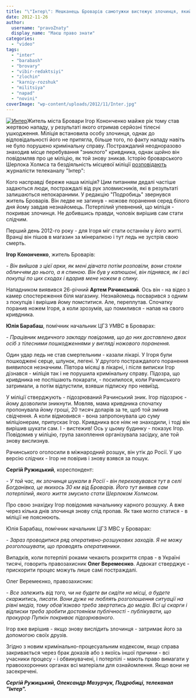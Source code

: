```yaml
---
title: "\"Інтер\": Мешканець Броварів самотужки вистежує злочинця, який поранив його ножем"
date: 2012-11-26
author: 
  username: "pravoZnaty"
  display_name: "Маєш право знати"
categories: 
  - "video"
tags: 
  - "inter"
  - "barabash"
  - "brovary"
  - "vibir-redaktsiyi"
  - "zlochin"
  - "karniy-rozshuk"
  - "militsiya"
  - "napad"
  - "novini"
coverImage: "wp-content/uploads/2012/11/Inter.jpg"
---
```


[![](https://mpz.brovary.org/wp-content/uploads/2012/11/Inter.jpg "Интер")](https://mpz.brovary.org/wp-content/uploads/2012/11/Inter.jpg)Житель міста Бровари Ігор Кононченко майже рік тому став жертвою нападу, у результаті якого отримав серйозні тілесні ушкодження. Міліція встановила особу злочинця, однак до відповідальності його не притягла, більше того, по факту нападу навіть не було порушено кримінальну справу. Постраждалий неодноразово знаходив місце перебування "зниклого" кривдника, однак щойно він повідомляв про це міліцію, як той знову зникав. Історію броварського Шерлока Холмса та бездіяльність місцевої міліції [розповідають](http://podrobnosti.ua/podrobnosti/2012/11/20/871849.html) журналісти телеканалу "Інтер":

Кого насправді береже наша міліція? Цим питанням дедалі частіше задаються люди, постраждалі від рук зловмисників, які в результаті залишаються непокараними. У редакцію "Подробиць" звернувся житель Броварів. Він ледве не загинув - ножове поранення серед білого дня йому завдав незнайомець. Потерпілий упевнений, що міліція - покриває злочинця. Не добившись правди, чоловік вирішив сам стати слідчим.

Перший день 2012-го року - для Ігоря міг стати останнім у його житті. Вранці він пішов в магазин за мінералкою і тут ледь не зустрів свою смерть.

**Ігор Кононченко**, житель Броварів:

_\- Він вийшов з цієї арки, як мені дівчата потім розповіли, вони стояли обличчям до нього, а я спиною. Він був у капюшоні, він піднявся, як і всі покупці по цих сходах і вдарив мене ножем в спину._

Нападником виявився 26-річний **Артем Рачинський**. Ось він - на відео з камер спостереження біля магазину. Незнайомець посварився з одним з покупців і вирішив йому помститися. Але, переплутав. Спочатку поранив ножем Ігоря, а коли зрозумів, що помилився - напав на свого кривдника.

**Юлія Барабаш**, помічник начальник ЦГЗ УМВС в Броварах:

_\- Працівник медичного закладу повідомив, що до них доставлено двох осіб з тілесними пошкодженнями у вигляді ножового поранення._

Один удар ледь не став смертельним - казали лікарі. У Ігоря були пошкоджені серце, шлунок, легені. У другого постраждалого поранення виявилося незначним. Півтора місяці в лікарні, і після виписки Ігор дізнався - міліція так і не порушила кримінальну справу. Підозра, що кривдника не поспішають покарати, - посилилося, коли Рачинського затримали, а потім відпустили, взявши підписку про невиїзд.

У міліції стверджують - підозрюваний Рачинський зник. Ігор підозрює - йому дозволили зникнути. Мовляв, мама кривдника спочатку пропонувала йому гроші, 20 тисяч доларів за те, щоб той змінив свідчення. А коли відмовився - вона запропонувала цю суму міліціонерам, припускає Ігор. Кривдника все ніяк не знаходили, і тоді він вирішив шукати сам. І - вистежив! Ось у цьому будинку - показує Ігор. Повідомив у міліцію, група захоплення організувала засідку, але той знову вислизнув.

Рачинського оголосили в міжнародний розшук, він утік до Росії. У цю версію слідчих - Ігор не повірив і знову взявся за пошук.

**Сергій Ружицький**, кореспондент:

_\- У той час, як злочинця шукали в Росії - він переховувався тут в селі Богданівка, це якихось 30 км від Броварів. Його тут виявив сам потерпілий, якого життя змусило стати Шерлоком Холмсом._

Про свою знахідку Ігор повідомив начальнику карного розшуку. А вже через кілька днів злочинця знову слід пропав. Як таке могло статися - в міліції не пояснюють.

Юлія Барабаш, помічник начальник ЦГЗ МВС у Броварах:

_\- Зараз проводитися ряд оперативно-розшукових заходів. Я не можу розголошувати, що проводять оперативники_.

Випадків, коли потерпілі роками чекають розкриття справ - в Україні тисячі, говорить правозахисник **Олег Веремеєнко**. Адвокат стверджує - прискорити процес можуть лише самі постраждалі.

Олег Веремеєнко, правозахисник:

_\- Все залежить від того, чи не будете ви сидіти на місці, а будете скаржитись, писати. Вони дуже не люблять розголошення ситуації на рівні медіа, тому обов'язково треба звертатись до медіа. Всі ці скарги і відписки треба зробити достоянієм публічності - публікувати, що прокурор Пупкін покриває підозрюваного_.

Ігор вже вирішив - якщо знову вислідить злочинця - затримає його за допомогою своїх друзів.

Згідно з новим кримінально-процесуальним кодексом, якщо справа закривається через брак доказів або з якоїсь іншої причини - всі учасники процесу - і обвинувачені, і потерпілі - мають право вимагати у правоохоронних органах всі матеріали для ознайомлення. Якщо вони не засекречені.

_**Сергій Ружицький, Олександр Мазурчук, Подробиці, телеканал "Інтер".**_
